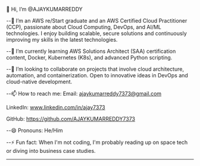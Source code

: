 👋 Hi, I’m @AJAYKUMARREDDY


--👀 I’m an AWS re/Start graduate and an AWS Certified Cloud Practitioner (CCP), passionate about Cloud Computing, DevOps, and AI/ML technologies. I enjoy building scalable, secure solutions and continuously improving my skills in the latest technologies.


--🌱 I’m currently learning AWS Solutions Architect (SAA) certification content, Docker, Kubernetes (K8s), and advanced Python scripting.


--💞️ I’m looking to collaborate on projects that involve cloud architecture, automation, and containerization. Open to innovative ideas in DevOps and cloud-native development.


--📫 How to reach me:
   Email: ajaykumarreddy7373@gmail.com

   
  LinkedIn: www.linkedin.com/in/ajay7373

  
 
  GitHub: https://github.com/AJAYKUMARREDDY7373

--😄 Pronouns: He/Him


--⚡ Fun fact: When I'm not coding, I'm probably reading up on space tech or diving into business case studies.

---

<!---
AJAYKUMARREDDY7373/AJAYKUMARREDDY7373 is a ✨ special ✨ repository because its `README.md` (this file) appears on your GitHub profile.
You can click the Preview link to take a look at your changes.
--->
